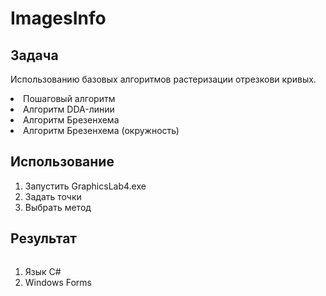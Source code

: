 <body class="stackedit">
  <div class="stackedit__html"><h1 id="colorsconverter">ImagesInfo</h1>
<h2 id="Task">Задача</h2>
<p>Использованию базовых алгоритмов растеризации отрезкови кривых.</p>
<li>Пошаговый алгоритм</li>
<li>Алгоритм DDA-линии</li>
<li>Алгоритм Брезенхема</li>
<li>Алгоритм Брезенхема (окружность)</li>
<h2 id="Install">Использование</h2>
<p>
<ol>
<li>Запустить GraphicsLab4.exe</li>
<li>Задать точки</li>
<li>Выбрать метод</li>
</ol>
</p>
<h2 id="Result">Результат</h2>
<p><img src="https://i.ibb.co/Z6nHcjR/image.png" alt=""></p>
<ol>
<li>Язык C#</li>
<li>Windows Forms</li>
</ol>
</div>
